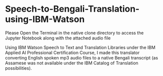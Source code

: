 # Speech-to-Bengali-Translation-using-IBM-Watson

Please Open the Terminal in the native clone directory to access the Jupyter Notebook along with the attached audio file

Using IBM Watson Speech to Text and Translation Libraries under the IBM Applied AI Professional Certification Course, I made this translator converting English spoken mp3 audio files to a native Bengali transcript (as Assamese was not available under the IBM Catalog of Translation possibilities).

